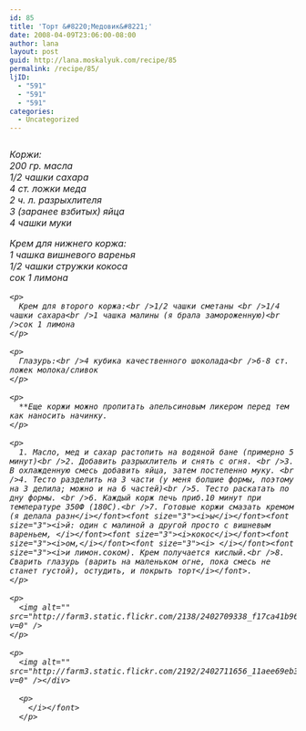 ```yaml
---
id: 85
title: 'Торт &#8220;Медовик&#8221;'
date: 2008-04-09T23:06:00-08:00
author: lana
layout: post
guid: http://lana.moskalyuk.com/recipe/85
permalink: /recipe/85/
ljID:
  - "591"
  - "591"
  - "591"
categories:
  - Uncategorized
---
```

<font size="3"><i><img alt="" src="http://farm3.static.flickr.com/2255/2401880859_d8888196a2.jpg?v=0" /></p> 

<div class="ljcut">
  <font size="3"><i>Коржи:<br />200 гр. масла<br /></i></font><font size="3"><i>1/2 чашки сахара</i></font><br /><font size="3"><i>4 ст. ложки меда<br />2 ч. л. разрыхлителя<br />3 (заранее взбитых) яйца<br />4 чашки муки</p> 
  
  <p>
    Крем для нижнего коржа:<br />1 чашка вишневого варенья<br />1/2 чашки стружк</i></font><font size="3"><i>и</i></font><font size="3"><i> кокоса<br />сок 1 лимона</p> 
    
    <p>
      Крем для второго коржа:<br />1/2 чашки сметаны <br />1/4 чашки сахара<br />1 чашка малины (я брала замороженную)<br />сок 1 лимона
    </p>
    
    <p>
      Глазурь:<br />4 кубика качественного шоколада<br />6-8 ст. ложек молока/сливок
    </p>
    
    <p>
      **Еще коржи можно пропитать апельсиновым ликером перед тем как наносить начинку.
    </p>
    
    <p>
      1. Масло, мед и сахар растопить на водяной бане (примерно 5 минут)<br />2. Добавить разрыхлитель и снять с огня. <br />3. В охлажденную смесь добавить яйца, затем постепенно муку. <br />4. Тесто разделить на 3 части (у меня болшие формы, поэтому на 3 делила; можно и на 6 частей)<br />5. Тесто раскатать по дну формы. <br />6. Каждый корж печь приб.10 минут при температуре 350Ф (180С).<br />7. Готовые коржи смазать кремом (я делала разн</i></font><font size="3"><i>ы</i></font><font size="3"><i>й: один с малиной а другой просто с вишневым вареньем, </i></font><font size="3"><i>кокос</i></font><font size="3"><i>ом,</i></font><font size="3"><i> </i></font><font size="3"><i>и лимон.соком). Крем получается кислый.<br />8. Сварить глазурь (варить на маленьком огне, пока смесь не станет густой), остудить, и покрыть торт</i></font>.
    </p>
    
    <p>
      <img alt="" src="http://farm3.static.flickr.com/2138/2402709338_f17ca41b96.jpg?v=0" />
    </p>
    
    <p>
      <img alt="" src="http://farm3.static.flickr.com/2192/2402711656_11aee69eb3.jpg?v=0" /></div> 
      
      <p>
        </i></font>
      </p>
